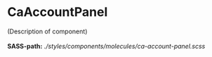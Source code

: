 # CaAccountPanel

(Description of component)<br><br> **SASS-path:** _./styles/components/molecules/ca-account-panel.scss_

